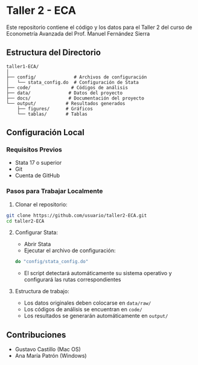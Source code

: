 # Taller 2 - ECA

Este repositorio contiene el código y los datos para el Taller 2 del curso de Econometría Avanzada del Prof. Manuel Fernández Sierra

## Estructura del Directorio

```
taller1-ECA/
│
├── config/              # Archivos de configuración
│   └── stata_config.do  # Configuración de Stata
├── code/               # Códigos de análisis
├── data/              # Datos del proyecto
├── docs/              # Documentación del proyecto
└── output/           # Resultados generados
    ├── figures/      # Gráficos
    └── tablas/       # Tablas
```

## Configuración Local

### Requisitos Previos
- Stata 17 o superior
- Git
- Cuenta de GitHub

### Pasos para Trabajar Localmente

1. Clonar el repositorio:
```bash
git clone https://github.com/usuario/taller2-ECA.git
cd taller2-ECA
```

2. Configurar Stata:
   - Abrir Stata
   - Ejecutar el archivo de configuración:
   ```stata
   do "config/stata_config.do"
   ```
   - El script detectará automáticamente su sistema operativo y configurará las rutas correspondientes

3. Estructura de trabajo:
   - Los datos originales deben colocarse en `data/raw/`
   - Los códigos de análisis se encuentran en `code/`
   - Los resultados se generarán automáticamente en `output/`

## Contribuciones

- Gustavo Castillo (Mac OS)
- Ana María Patrón (Windows)

